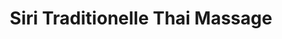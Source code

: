 ---
title: "Siri Traditionelle Thai Massage"
url: /dresden/siri-traditionelle-thai-massage/
shop: Massage
---
